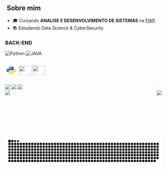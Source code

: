 <div>
  
## &nbsp;Sobre mim

- 🎓 Cursando **ANALISE E DESENVOLVIMENTO DE SISTEMAS** na <a href="https://www.fiap.com.br/">FIAP</a>.
- 📚 Estudando Data Science & CyberSecurity

### BACK-END

![Python](https://img.shields.io/badge/-python-002B4D?style=for-the-badge&logo=python)
![JAVA](https://img.shields.io/badge/-JAVA-002B4D?style=for-the-badge&logo=java)

<div style="display: inline_block"><br>
  <img align="center" height="30" width="40" src="https://raw.githubusercontent.com/devicons/devicon/master/icons/python/python-original.svg">
  <img align="center" height="30" width="40" src="https://cdn.jsdelivr.net/gh/devicons/devicon@latest/icons/pandas/pandas-original.svg">
  <img align="center" height="30" width="40" src="https://cdn.jsdelivr.net/gh/devicons/devicon@latest/icons/java/java-original.svg" />

</div>
  
  ##
 
<div> 
  <a href="https://instagram.com/" target="_blank"><img src="https://img.shields.io/badge/-Instagram-%23E4405F?style=for-the-badge&logo=instagram&logoColor=white" target="_blank"></a>
  <a href = "mailto:gabrielpgaliza2@gmail.com"><img src="https://img.shields.io/badge/-Gmail-%23333?style=for-the-badge&logo=gmail&logoColor=white" target="_blank"></a>
  <a href="https://www.linkedin.com/in/gabriel-pescarolli-galiza-542222289/" target="_blank"><img src="https://img.shields.io/badge/-LinkedIn-%230077B5?style=for-the-badge&logo=linkedin&logoColor=white" target="_blank"></a> 
  
</div>


</div>

<div>
<img align="left"  height="150em" src="https://github-readme-stats.vercel.app/api?username=brielpg&show_icons=true&theme=radical">
<img align="right" height="150em" src="https://github-readme-stats.vercel.app/api/top-langs/?username=brielpg&layout=compact&theme=radical">
</div>


<picture>
  <source
    media="(prefers-color-scheme: dark)"
    srcset="https://github.com/brielpg/brielpg/blob/output/github-contribution-grid-snake-dark.svg"
  />
  <source
    media="(prefers-color-scheme: light)"
    srcset="https://github.com/brielpg/brielpg/blob/output/github-contribution-grid-snake.svg"
  />
  <img
    alt="github contribution grid snake animation"
    src="https://raw.githubusercontent.com/platane/snk/output/github-contribution-grid-snake.svg"
  />
</picture>
